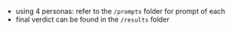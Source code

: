 - using 4 personas: refer to the `/prompts` folder for prompt of each
- final verdict can be found in the `/results` folder
